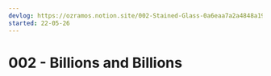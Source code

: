 ```yaml
---
devlog: https://ozramos.notion.site/002-Stained-Glass-0a6eaa7a2a4848a199dd8f2924359c5e
started: 22-05-26
---
```


# 002 - Billions and Billions

<Midifungi id="sketch-002" :layers="['@midifungi/002/starfield', '@midifungi/002/glass', '@midifungi/002/watercanvas', '@midifungi/002/glass-filter', '@midifungi/002/lead']" />
